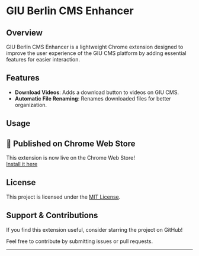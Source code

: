 # GIU Berlin CMS Enhancer

## Overview
GIU Berlin CMS Enhancer is a lightweight Chrome extension designed to improve the user experience of the GIU CMS platform by adding essential features for easier interaction.

## Features
- **Download Videos**: Adds a download button to videos on GIU CMS.
- **Automatic File Renaming**: Renames downloaded files for better organization.

## Usage

## 🚀 Published on Chrome Web Store

This extension is now live on the Chrome Web Store!  
[Install it here](https://chromewebstore.google.com/detail/jnadedneomddbbleclfldipjclbbngjm?utm_source=item-share-cb)

## License

This project is licensed under the [MIT License](LICENSE).

## Support & Contributions
If you find this extension useful, consider starring the project on GitHub!

Feel free to contribute by submitting issues or pull requests.

---


